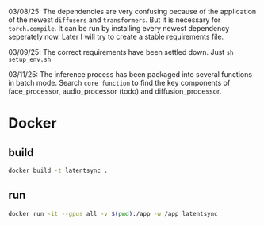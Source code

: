 03/08/25: The dependencies are very confusing because of the application of the newest `diffusers` and `transformers`. But it is necessary for `torch.compile`. It can be run by installing every newest dependency seperately now. Later I will try to create a stable requirements file.

03/09/25: The correct requirements have been settled down. Just `sh setup_env.sh`

03/11/25: The inference process has been packaged into several functions in batch mode. Search `core function` to find the key components of face_processor, audio_processor (todo) and diffusion_processor.

# Docker

## build
```bash
docker build -t latentsync .
```

## run
```bash
docker run -it --gpus all -v $(pwd):/app -w /app latentsync
```
